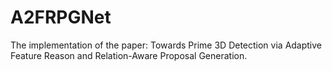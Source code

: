 # A2FRPGNet
The implementation of the paper: Towards Prime 3D Detection via Adaptive Feature Reason and Relation-Aware Proposal Generation.
